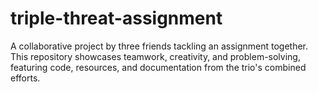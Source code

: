 # triple-threat-assignment
A collaborative project by three friends tackling an assignment together. This repository showcases teamwork, creativity, and problem-solving, featuring code, resources, and documentation from the trio's combined efforts.
